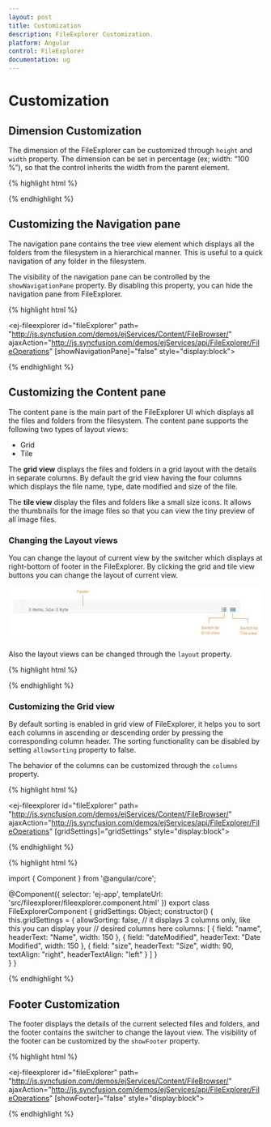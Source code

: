 ```yaml
---
layout: post
title: Customization
description: FileExplorer Customization.
platform: Angular
control: FileExplorer
documentation: ug
---
```


# Customization

## Dimension Customization

The dimension of the FileExplorer can be customized through `height` and `width` property. The dimension can be set in percentage (ex; width: “100 %”), so that the control inherits the width from the parent element. 

{% highlight html %}

<ej-fileexplorer id="fileExplorer" 
   path= "http://js.syncfusion.com/demos/ejServices/Content/FileBrowser/"
   ajaxAction="http://js.syncfusion.com/demos/ejServices/api/FileExplorer/FileOperations" 
   width="900px" height="300px" style="display:block">
</ej-fileexplorer>

{% endhighlight %}

## Customizing the Navigation pane

The navigation pane contains the tree view element which displays all the folders from the filesystem in a hierarchical manner. This is useful to a quick navigation of any folder in the filesystem.

The visibility of the navigation pane can be controlled by the `showNavigationPane` property. By disabling this property, you can hide the navigation pane from FileExplorer. 

{% highlight html %}

<ej-fileexplorer id="fileExplorer" 
   path= "http://js.syncfusion.com/demos/ejServices/Content/FileBrowser/"
   ajaxAction="http://js.syncfusion.com/demos/ejServices/api/FileExplorer/FileOperations" 
   [showNavigationPane]="false" style="display:block">
</ej-fileexplorer>

{% endhighlight %}

## Customizing the Content pane

The content pane is the main part of the FileExplorer UI which displays all the files and folders from the filesystem. The content pane supports the following two types of layout views:

* Grid
* Tile

The **grid  view** displays the files and folders in a grid layout with the details in separate columns. By default the grid view having the four columns which displays the file name, type, date modified and size of the file.

The **tile view** display the files and folders like a small size icons. It allows the thumbnails for the image files so that you can view the tiny preview of all image files.

### Changing the Layout views	

You can change the layout of current view by the switcher which displays at right-bottom of footer in the FileExplorer. By clicking the grid and tile view buttons you can change the layout of current view.

![](Customization_images/Customization_img1.png)


Also the layout views can be changed through the `layout` property. 

{% highlight html %}

<ej-fileexplorer id="fileExplorer" 
  path= "http://js.syncfusion.com/demos/ejServices/Content/FileBrowser/"
  ajaxAction="http://js.syncfusion.com/demos/ejServices/api/FileExplorer/FileOperations" 
  layout="tile" style="display:block">
</ej-fileexplorer>

{% endhighlight %}

### Customizing the Grid view

By default sorting is enabled in grid view of FileExplorer, it helps you to sort each columns in ascending or descending order by pressing the corresponding column header. The sorting functionality can be disabled by setting `allowSorting` property to false.

The behavior of the columns can be customized through the `columns` property. 

{% highlight html %}

<ej-fileexplorer id="fileExplorer" 
   path= "http://js.syncfusion.com/demos/ejServices/Content/FileBrowser/"
   ajaxAction="http://js.syncfusion.com/demos/ejServices/api/FileExplorer/FileOperations" 
   [gridSettings]="gridSettings" style="display:block">
</ej-fileexplorer>

{% endhighlight %}

{% highlight html %}

import { Component } from '@angular/core';

@Component({
  selector: 'ej-app',
  templateUrl: 'src/fileexplorer/fileexplorer.component.html'
})
export class FileExplorerComponent {
    gridSettings: Object;
    constructor() {
        this.gridSettings = {
        allowSorting: false,
        // it displays 3 columns only, like this you can display your // desired columns here
        columns: [
            { field: "name", headerText: "Name", width: 150 },
            { field: "dateModified", headerText: "Date Modified", width: 150 },
            { field: "size", headerText: "Size", width: 90, textAlign: "right",
             headerTextAlign: "left" }
        ]
        }   
    }
}

{% endhighlight %}

## Footer Customization 

The footer displays the details of the current selected files and folders, and the footer contains the switcher to change the layout view. The visibility of the footer can be customized by the `showFooter` property. 

{% highlight html %}

<ej-fileexplorer id="fileExplorer" 
   path= "http://js.syncfusion.com/demos/ejServices/Content/FileBrowser/"
   ajaxAction="http://js.syncfusion.com/demos/ejServices/api/FileExplorer/FileOperations" 
   [showFooter]="false" style="display:block">
</ej-fileexplorer>

{% endhighlight %}